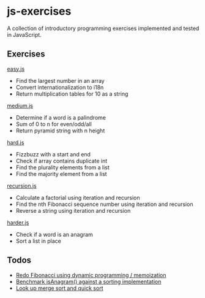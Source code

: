 # js-exercises

A collection of introductory programming exercises implemented and tested in JavaScript.

## Exercises

[easy.js](./src/easy.js)

- Find the largest number in an array
- Convert internationalization to i18n
- Return multiplication tables for 10 as a string

[medium.js](./src/medium.js)

- Determine if a word is a palindrome
- Sum of 0 to n for even/odd/all
- Return pyramid string with n height

[hard.js](./src/hard.js)

- Fizzbuzz with a start and end
- Check if array contains duplicate int
- Find the plurality elements from a list
- Find the majority element from a list

[recursion.js](./src/recursion.js)

- Calculate a factorial using iteration and recursion
- Find the nth Fibonacci sequence number using iteration and recursion
- Reverse a string using iteration and recursion

[harder.js](./src/harder.js)

- Check if a word is an anagram
- Sort a list in place

## Todos

- [Redo Fibonacci using dynamic programming / memoization](https://github.com/AleksArnau/js-exercises/blob/main/src/recursion.js#L46)
- [Benchmark isAnagram() against a sorting implementation](https://github.com/AleksArnau/js-exercises/blob/main/src/harder.js#L1)
- [Look up merge sort and quick sort](https://github.com/AleksArnau/js-exercises/blob/main/src/harder.js#L50)
